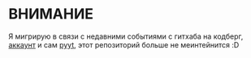 # ВНИМАНИЕ
Я мигрирую в связи с недавними событиями с гитхаба на кодберг, [аккаунт](https://codeberg.org/ignitedoreo) и сам [pyyt](https://codeberg.org/ignitedoreo/pyyt), этот репозиторий больше не меинтейнится :D
